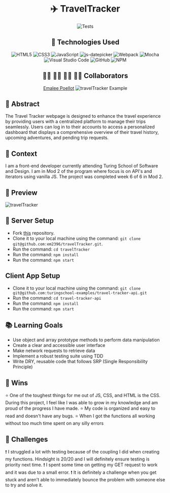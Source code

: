 <div align="center">

# :airplane: TravelTracker
![Tests](https://badgen.net/badge/tests/passing/green?icon=github)

## 💾 Technologies Used
![HTML5](https://img.shields.io/badge/html5-%23E34F26.svg?style=for-the-badge&logo=html5&logoColor=white)
![CSS3](https://img.shields.io/badge/css3-%231572B6.svg?style=for-the-badge&logo=css3&logoColor=white)
![JavaScript](https://img.shields.io/badge/javascript-%23323330.svg?style=for-the-badge&logo=javascript&logoColor=%23F7DF1E)
![js-datepicker](https://img.shields.io/badge/chart.js-F5788D.svg?style=for-the-badge&logo=chart.js&logoColor=white)
![Webpack](https://img.shields.io/badge/webpack-%238DD6F9.svg?style=for-the-badge&logo=webpack&logoColor=black)
![Mocha](https://img.shields.io/badge/-mocha-%238D6748?style=for-the-badge&logo=mocha&logoColor=white)
![Visual Studio Code](https://img.shields.io/badge/Visual%20Studio%20Code-0078d7.svg?style=for-the-badge&logo=visual-studio-code&logoColor=white)
![GitHub](https://img.shields.io/badge/github-%23121011.svg?style=for-the-badge&logo=github&logoColor=white)
![NPM](https://img.shields.io/badge/NPM-%23CB3837.svg?style=for-the-badge&logo=npm&logoColor=white)

## 👩‍💻 👩‍💻 👨‍💻 👩‍💻 Collaborators
[Emalee Poellot](https://github.com/em2396) 
![travelTracker Example](https://www.loom.com/share/3cc3fdd0a0be4dff8750fae74d95fc5f?sid=da0ec55b-f0c0-4e86-b0fd-580237f825c3)
</div>

## 💭 Abstract
The Travel Tracker webpage is designed to enhance the travel experience by providing users with a centralized platform to manage their trips seamlessly. Users can log in to their accounts to access a personalized dashboard that displays a comprehensive overview of their travel history, upcoming adventures, and pending trip requests.

## 📝  Context
I am a front-end developer currently attending Turing School of Software and Design. I am in Mod 2 of the program where focus is on API's and iterators using vanilla JS. The project was completed week 6 of 6 in Mod 2.

## 🎥 Preview 
![travelTracker]("https://user-images.githubusercontent.com/116819092/283169009-9337c9d1-883e-47ce-8626-82d1015f9771.png")


## 🔌 Server Setup
- Fork [this](https://github.com/em2396/travelTracker) repository. 
- Clone it to your local machine using the command: `git clone git@github.com:em2396/travelTracker.git`.
- Run the command: `cd travelTracker`
- Run the command: `npm install`
- Run the command: `npm start`

## Client App Setup
- Clone it to your local machine using the command: `git clone git@github.com:turingschool-examples/travel-tracker-api.git`
- Run the command: `cd travel-tracker-api`
- Run the command: `npm install`
- Run the command: `npm start`

## 📚 Learning Goals
- Use object and array prototype methods to perform data manipulation
- Create a clear and accessible user interface
- Make network requests to retrieve data
- Implement a robust testing suite using TDD
- Write DRY, reusable code that follows SRP (Single Responsibility Principle)

## 🥇 Wins
⭐ One of the toughest things for me out of JS, CSS, and HTML is the CSS. During this project, I feel like I was able to grow in my knowledge and am proud of the progress I have made.
⭐ My code is organized and easy to read and doesn't have any bugs.
⭐ When I got the functions all working without too much time spent on any silly errors 

## 🚧 Challenges
❗ I struggled a lot with testing because of the coupling I did when creating my functions. Hindsight is 20/20 and I will definitely ensure testing is priority next time.
❗ I spent some time on getting my GET request to work and it was due to a small error.
❗ It is definitely a challenge when you get stuck and aren't able to immediately bounce the problem with someone else to try and solve it. 
